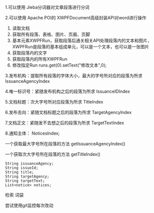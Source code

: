 1.可以使用 Jieba分词器对文章段落进行分词

2.可以使用 Apache POI的 XWPFDocument高级封装API对word进行操作

1. 读取文档
2. 获取所有段落、表格、图片、页眉、页脚
3. 基本元素XWPFRun，获取段落后通关相关API处理段落内的文本和图片，XWPFRun是段落的基本组成单元，可以是一个文本，也可以是一张图片
4. 获取段落内的文字
5. 获取段落内的所有XWPFRun
6. 修改指定Run    runs.get(0).setText("修改文本",0);

3.发布机构：提取所有段落的字体大小，最大的字号所对应的段落为所求 IssuanceAgencyIndex

4.唯一标识号：紧随发布机构之后的段落为所求  IssuanceIDIndex

5.文档标题：次大字号所对应段落为所求  TitleIndex

6.发布去向：紧随文档标题之后的段落为所求 TargetAgencyIndex

7.文档正文：紧随发不去想之后的段落为所求  TargetTextIndex

8.通知主体： NoticesIndex;



一个获取最大字号所在段落的方法 getIssuanceAgencyIndex()

一个获取次大字号所在段落的方法 getTitleIndex()



```
String issuanceAgency;
String issueId;
String title;
String targetAgency;
String targetText;
List<notice> notices;
```



检索 词袋 



尝试使用git监控每次改动